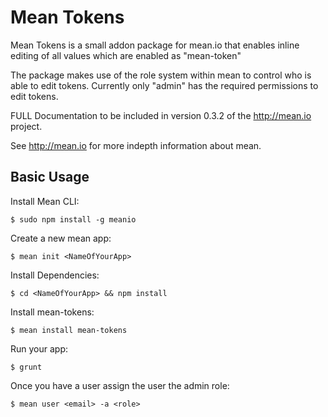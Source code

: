 # Mean Tokens


Mean Tokens is a small addon package for mean.io that enables inline editing of all values which are enabled as "mean-token"

The package makes use of the role system within mean to control who is able to edit tokens. Currently only "admin" has the required permissions to edit tokens.

FULL Documentation to be included in version 0.3.2 of the http://mean.io project.


See http://mean.io for more indepth information about mean.


## Basic Usage

  Install Mean CLI:

    $ sudo npm install -g meanio

  Create a new mean app:

    $ mean init <NameOfYourApp>
    
  Install Dependencies:

    $ cd <NameOfYourApp> && npm install
    
  Install mean-tokens:

    $ mean install mean-tokens

  Run your app:

    $ grunt
    
  Once you have a user assign the user the admin role:
  
    $ mean user <email> -a <role>
    
  
